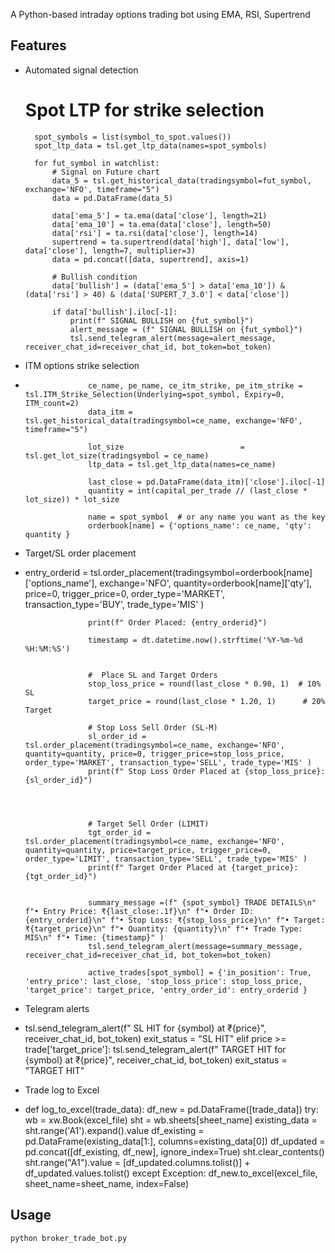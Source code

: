 A Python-based intraday options trading bot using EMA, RSI, Supertrend

## Features
- Automated signal detection

  # Spot LTP for strike selection
        spot_symbols = list(symbol_to_spot.values())
        spot_ltp_data = tsl.get_ltp_data(names=spot_symbols)

        for fut_symbol in watchlist:
            # Signal on Future chart
            data_5 = tsl.get_historical_data(tradingsymbol=fut_symbol, exchange='NFO', timeframe="5")
            data = pd.DataFrame(data_5)

            data['ema_5'] = ta.ema(data['close'], length=21)
            data['ema_10'] = ta.ema(data['close'], length=50)
            data['rsi'] = ta.rsi(data['close'], length=14)
            supertrend = ta.supertrend(data['high'], data['low'], data['close'], length=7, multiplier=3)
            data = pd.concat([data, supertrend], axis=1)

            # Bullish condition
            data['bullish'] = (data['ema_5'] > data['ema_10']) & (data['rsi'] > 40) & (data['SUPERT_7_3.0'] < data['close'])

            if data['bullish'].iloc[-1]:
                print(f" SIGNAL BULLISH on {fut_symbol}")
                alert_message = (f" SIGNAL BULLISH on {fut_symbol}")
                tsl.send_telegram_alert(message=alert_message, receiver_chat_id=receiver_chat_id, bot_token=bot_token)



- ITM options strike selection

-
                    ce_name, pe_name, ce_itm_strike, pe_itm_strike = tsl.ITM_Strike_Selection(Underlying=spot_symbol, Expiry=0, ITM_count=2)
                    data_itm = tsl.get_historical_data(tradingsymbol=ce_name, exchange='NFO', timeframe="5")
                    
                    lot_size                          = tsl.get_lot_size(tradingsymbol = ce_name)
                    ltp_data = tsl.get_ltp_data(names=ce_name)
                    
                    last_close = pd.DataFrame(data_itm)['close'].iloc[-1]
                    quantity = int(capital_per_trade // (last_close * lot_size)) * lot_size
                    
                    name = spot_symbol  # or any name you want as the key
                    orderbook[name] = {'options_name': ce_name, 'qty': quantity }
                    
- Target/SL order placement

- entry_orderid = tsl.order_placement(tradingsymbol=orderbook[name]['options_name'], exchange='NFO', quantity=orderbook[name]['qty'], price=0, trigger_price=0, order_type='MARKET', transaction_type='BUY', trade_type='MIS' )

                    print(f" Order Placed: {entry_orderid}")

                    timestamp = dt.datetime.now().strftime('%Y-%m-%d %H:%M:%S')

                
                    #  Place SL and Target Orders
                    stop_loss_price = round(last_close * 0.90, 1)  # 10% SL
                    target_price = round(last_close * 1.20, 1)      # 20% Target

                    # Stop Loss Sell Order (SL-M)
                    sl_order_id = tsl.order_placement(tradingsymbol=ce_name, exchange='NFO', quantity=quantity, price=0, trigger_price=stop_loss_price, order_type='MARKET', transaction_type='SELL', trade_type='MIS' )
                    print(f" Stop Loss Order Placed at {stop_loss_price}: {sl_order_id}")

                    


                    # Target Sell Order (LIMIT)
                    tgt_order_id = tsl.order_placement(tradingsymbol=ce_name, exchange='NFO', quantity=quantity, price=target_price, trigger_price=0, order_type='LIMIT', transaction_type='SELL', trade_type='MIS' )
                    print(f" Target Order Placed at {target_price}: {tgt_order_id}")


                    summary_message =(f" {spot_symbol} TRADE DETAILS\n" f"• Entry Price: ₹{last_close:.1f}\n" f"• Order ID: {entry_orderid}\n" f"• Stop Loss: ₹{stop_loss_price}\n" f"• Target: ₹{target_price}\n" f"• Quantity: {quantity}\n" f"• Trade Type: MIS\n" f"• Time: {timestamp}" )
                    tsl.send_telegram_alert(message=summary_message, receiver_chat_id=receiver_chat_id, bot_token=bot_token)

                    active_trades[spot_symbol] = {'in_position': True, 'entry_price': last_close, 'stop_loss_price': stop_loss_price, 'target_price': target_price, 'entry_order_id': entry_orderid }


- Telegram alerts

- tsl.send_telegram_alert(f" SL HIT for {symbol} at ₹{price}", receiver_chat_id, bot_token)
                exit_status = "SL HIT"
            elif price >= trade['target_price']:
                tsl.send_telegram_alert(f" TARGET HIT for {symbol} at ₹{price}", receiver_chat_id, bot_token)
                exit_status = "TARGET HIT"

- Trade log to Excel

- def log_to_excel(trade_data):
    df_new = pd.DataFrame([trade_data])
    try:
        wb = xw.Book(excel_file)
        sht = wb.sheets[sheet_name]
        existing_data = sht.range('A1').expand().value
        df_existing = pd.DataFrame(existing_data[1:], columns=existing_data[0])
        df_updated = pd.concat([df_existing, df_new], ignore_index=True)
        sht.clear_contents()
        sht.range("A1").value = [df_updated.columns.tolist()] + df_updated.values.tolist()
    except Exception:
        df_new.to_excel(excel_file, sheet_name=sheet_name, index=False)

## Usage
```bash
python broker_trade_bot.py
